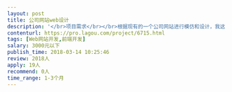 ```yaml
---                
layout: post       
title: 公司网站web设计           
description: '</br>项目需求</br></br>根据现有的一个公司网站进行模仿和设计，我这边能够直接给到网站的源代码，在原有网站的基础上进行内容的调整和修改</br></br>功能点</br></br>对公司的介绍，产品的描述，宣传等自定义功能</br></br>可参考产品</br></br>http://www.myinte.com</br>'     
contenturl: https://pro.lagou.com/project/6715.html      
tags: [Web网站开发,前端开发]            
salary: 3000元以下          
publish_time: 2018-03-14 10:25:46         
review: 2018人                   
apply: 19人                   
recommend: 0人                   
time_range: 1-3个月              
---                 
```


